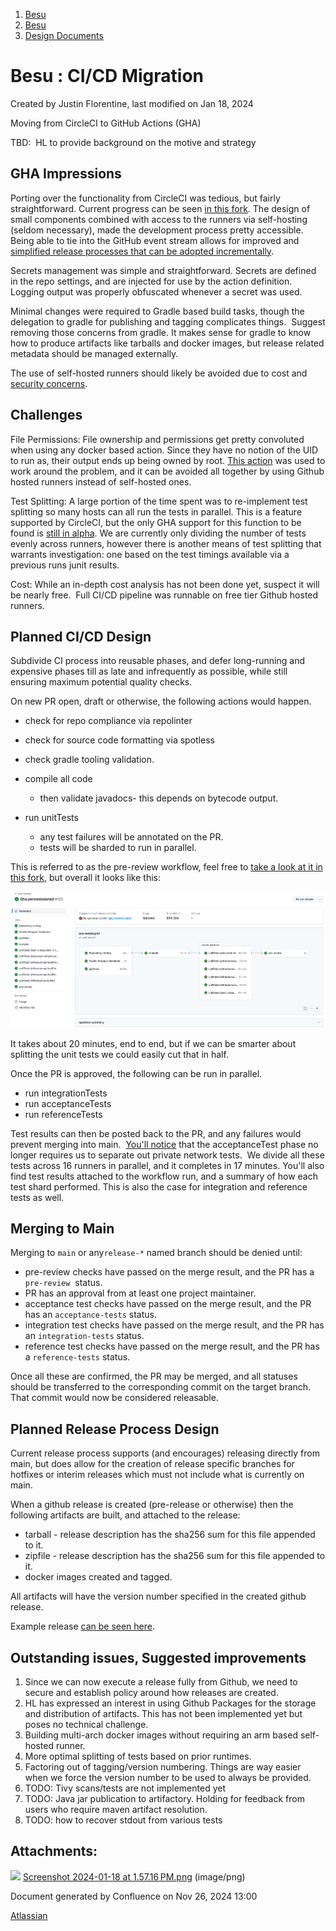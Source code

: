 1. [Besu](index.html)
2. [Besu](Besu_22151173.html)
3. [Design Documents](Design-Documents_22153916.html)

# Besu : CI/CD Migration

Created by Justin Florentine, last modified on Jan 18, 2024

Moving from CircleCI to GitHub Actions (GHA)

TBD:  HL to provide background on the motive and strategy

## GHA Impressions

Porting over the functionality from CircleCI was tedious, but fairly straightforward. Current progress can be seen [in this fork](https://github.com/jflo/besu/actions). The design of small components combined with access to the runners via self-hosting (seldom necessary), made the development process pretty accessible. Being able to tie into the GitHub event stream allows for improved and [simplified release processes that can be adopted incrementally](https://github.com/hyperledger/besu/pull/4791).

Secrets management was simple and straightforward. Secrets are defined in the repo settings, and are injected for use by the action definition. Logging output was properly obfuscated whenever a secret was used.  

Minimal changes were required to Gradle based build tasks, though the delegation to gradle for publishing and tagging complicates things.  Suggest removing those concerns from gradle. It makes sense for gradle to know how to produce artifacts like tarballs and docker images, but release related metadata should be managed externally.

The use of self-hosted runners should likely be avoided due to cost and [security concerns](https://johnstawinski.com/2024/01/11/playing-with-fire-how-we-executed-a-critical-supply-chain-attack-on-pytorch/).

## Challenges

File Permissions: File ownership and permissions get pretty convoluted when using any docker based action. Since they have no notion of the UID to run as, their output ends up being owned by root. [This action](https://github.com/marketplace/actions/reset-workspace-ownership-action) was used to work around the problem, and it can be avoided all together by using Github hosted runners instead of self-hosted ones.

Test Splitting: A large portion of the time spent was to re-implement test splitting so many hosts can all run the tests in parallel. This is a feature supported by CircleCI, but the only GHA support for this function to be found is [still in alpha](https://github.com/marketplace/actions/split-tests). We are currently only dividing the number of tests evenly across runners, however there is another means of test splitting that warrants investigation: one based on the test timings available via a previous runs junit results.

Cost: While an in-depth cost analysis has not been done yet, suspect it will be nearly free.  Full CI/CD pipeline was runnable on free tier Github hosted runners.

## Planned CI/CD Design

Subdivide CI process into reusable phases, and defer long-running and expensive phases till as late and infrequently as possible, while still ensuring maximum potential quality checks.

On new PR open, draft or otherwise, the following actions would happen.

- check for repo compliance via repolinter
- check for source code formatting via spotless
- check gradle tooling validation.
- compile all code
  
  - then validate javadocs- this depends on bytecode output.
- run unitTests
  
  - any test failures will be annotated on the PR.
  - tests will be sharded to run in parallel.

This is referred to as the pre-review workflow, feel free to [take a look at it in this fork](https://github.com/jflo/besu/actions/runs/7560587947), but overall it looks like this:

![](attachments/22155998/22156645.png?height=250)

It takes about 20 minutes, end to end, but if we can be smarter about splitting the unit tests we could easily cut that in half. 

Once the PR is approved, the following can be run in parallel.

- run integrationTests
- run acceptanceTests
- run referenceTests

Test results can then be posted back to the PR, and any failures would prevent merging into main.  [You'll notice](https://github.com/jflo/besu/actions/runs/7494062506) that the acceptanceTest phase no longer requires us to separate out private network tests.  We divide all these tests across 16 runners in parallel, and it completes in 17 minutes. You'll also find test results attached to the workflow run, and a summary of how each test shard performed. This is also the case for integration and reference tests as well.

## Merging to Main

Merging to `main` or any`release-*` named branch should be denied until:

- pre-review checks have passed on the merge result, and the PR has a `pre-review`  status.
- PR has an approval from at least one project maintainer.
- acceptance test checks have passed on the merge result, and the PR has an `acceptance-tests` status.
- integration test checks have passed on the merge result, and the PR has an `integration-tests` status.
- reference test checks have passed on the merge result, and the PR has a `reference-tests` status.

Once all these are confirmed, the PR may be merged, and all statuses should be transferred to the corresponding commit on the target branch. That commit would now be considered releasable. 

## Planned Release Process Design

Current release process supports (and encourages) releasing directly from main, but does allow for the creation of release specific branches for hotfixes or interim releases which must not include what is currently on main.

When a github release is created (pre-release or otherwise) then the following artifacts are built, and attached to the release:

- tarball - release description has the sha256 sum for this file appended to it.
- zipfile - release description has the sha256 sum for this file appended to it.
- docker images created and tagged.

All artifacts will have the version number specified in the created github release.

Example release [can be seen here](https://github.com/jflo/besu/releases/tag/24.1.0-RCD).

## Outstanding issues, Suggested improvements

1. Since we can now execute a release fully from Github, we need to secure and establish policy around how releases are created.
2. HL has expressed an interest in using Github Packages for the storage and distribution of artifacts. This has not been implemented yet but poses no technical challenge.
3. Building multi-arch docker images without requiring an arm based self-hosted runner.
4. More optimal splitting of tests based on prior runtimes.
5. Factoring out of tagging/version numbering. Things are way easier when we force the version number to be used to always be provided.
6. TODO: Tivy scans/tests are not implemented yet
7. TODO: Java jar publication to artifactory. Holding for feedback from users who require maven artifact resolution.
8. TODO: how to recover stdout from various tests

## Attachments:

![](images/icons/bullet_blue.gif) [Screenshot 2024-01-18 at 1.57.16 PM.png](attachments/22155998/22156645.png) (image/png)

Document generated by Confluence on Nov 26, 2024 13:00

[Atlassian](http://www.atlassian.com/)
